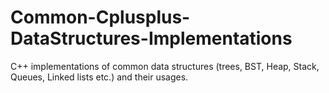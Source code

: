 # Common-Cplusplus-DataStructures-Implementations
C++ implementations of common data structures (trees, BST, Heap, Stack, Queues, Linked lists etc.) and their usages.
